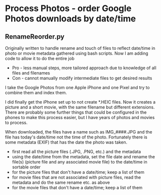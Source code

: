 # Process Photos - order Google Photos downloads by date/time

## RenameReorder.py

Originally written to handle rename and touch of files to reflect date/time in photo or movie metadata gathered using bash scripts.
Now I am adding code to allow it to do the entire job
* Pro - less manual steps, more tailored approach due to knowledge of all files and filenames
* Con - cannot manually modify intermediate files to get desired results

I take the Google Photos from one Apple iPhone and one Pixel and try to combine them and index them.

I did finally get the iPhone set up to not create *.HEIC files. Now it creates a picture and a short movie, with the same filename but different extensions.
There are probably some further things that could be configured in the phones to make this process easier, but I have years of photos and movies to process.

When downloaded, the files have a name such as IMG_####.JPG and the file has today's date/time not the time of the photo. Fortunately there is some metadata (EXIF) that has the date the photo was taken.
- first read all the picture files (.JPG, .PNG, etc.) and the metadata
- using the date/time from the metadata, set the file date and rename the file(s) (picture file and any associated movie file) to the date/time in sortable order
- for the picture files that don't have a date/time; keep a list of them
- for movie files that are not associated with picture files, read the metadata and do the same rename etc. as above
- for the movie files that don't have a date/time; keep a list of them
